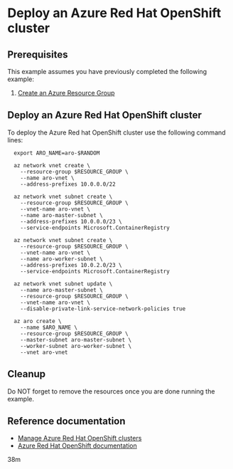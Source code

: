 
# Deploy an Azure Red Hat OpenShift cluster

## Prerequisites

This example assumes you have previously completed the following example:

1. [Create an Azure Resource Group](../../group/create/README.md)

## Deploy an Azure Red Hat OpenShift cluster

<!-- workflow.include(../../group/create/README.md) -->

To deploy the Azure Red hat OpenShift cluster use the following command lines:

```shell
  export ARO_NAME=aro-$RANDOM

  az network vnet create \
    --resource-group $RESOURCE_GROUP \
    --name aro-vnet \
    --address-prefixes 10.0.0.0/22

  az network vnet subnet create \
    --resource-group $RESOURCE_GROUP \
    --vnet-name aro-vnet \
    --name aro-master-subnet \
    --address-prefixes 10.0.0.0/23 \
    --service-endpoints Microsoft.ContainerRegistry 

  az network vnet subnet create \
    --resource-group $RESOURCE_GROUP \
    --vnet-name aro-vnet \
    --name aro-worker-subnet \
    --address-prefixes 10.0.2.0/23 \
    --service-endpoints Microsoft.ContainerRegistry

  az network vnet subnet update \
    --name aro-master-subnet \
    --resource-group $RESOURCE_GROUP \
    --vnet-name aro-vnet \
    --disable-private-link-service-network-policies true

  az aro create \
    --name $ARO_NAME \
    --resource-group $RESOURCE_GROUP \
    --master-subnet aro-master-subnet \
    --worker-subnet aro-worker-subnet \
    --vnet aro-vnet
```

## Cleanup

<!-- workflow.directOnly()

  export RESULT=$(az aro show --name $ARO_NAME --resource-group $RESOURCE_GROUP --output tsv --query provisioningState)
  az group delete --name $RESOURCE_GROUP --yes || true
  if [[ "$RESULT" != Succeeded ]]; then
    echo "Azure RedHat OpenShift cluster " $ARO_NAME " was not created successfully"
    exit 1
  fi

  -->

Do NOT forget to remove the resources once you are done running the example.

## Reference documentation

* [Manage Azure Red Hat OpenShift clusters](https://docs.microsoft.com/cli/azure/aro)
* [Azure Red Hat OpenShift documentation](https://docs.microsoft.com/azure/openshift/)

38m
